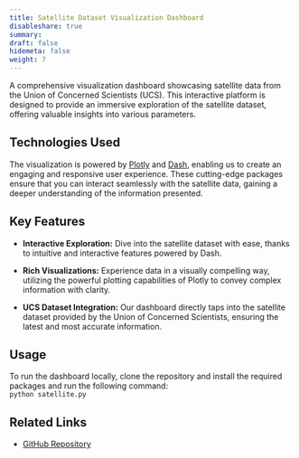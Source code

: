 ```yaml
---
title: Satellite Dataset Visualization Dashboard
disableshare: true
summary: 
draft: false
hidemeta: false
weight: 7
---
```


A comprehensive visualization dashboard showcasing satellite data from the Union of Concerned Scientists (UCS). This interactive platform is designed to provide an immersive exploration of the satellite dataset, offering valuable insights into various parameters.

## Technologies Used

The visualization is powered by [Plotly](https://plotly.com/) and [Dash](https://dash.plotly.com/), enabling us to create an engaging and responsive user experience. These cutting-edge packages ensure that you can interact seamlessly with the satellite data, gaining a deeper understanding of the information presented.

## Key Features

- **Interactive Exploration:** Dive into the satellite dataset with ease, thanks to intuitive and interactive features powered by Dash.
  
- **Rich Visualizations:** Experience data in a visually compelling way, utilizing the powerful plotting capabilities of Plotly to convey complex information with clarity.

- **UCS Dataset Integration:** Our dashboard directly taps into the satellite dataset provided by the Union of Concerned Scientists, ensuring the latest and most accurate information.

## Usage

To run the dashboard locally, clone the repository and install the required packages and run the following command:  
`python satellite.py`

## Related Links

- [GitHub Repository](https://github.com/vishruthdevan/satellite-data-viz-dashboard/)
